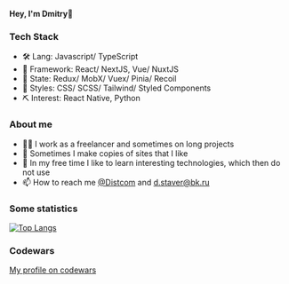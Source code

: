 <strong>Hey, I'm Dmitry</strong>👋

### Tech Stack

- 🛠 Lang: Javascript/ TypeScript
- 🤖 Framework: React/ NextJS, Vue/ NuxtJS
- 🔗 State: Redux/ MobX/ Vuex/ Pinia/ Recoil
- 👚 Styles: CSS/ SCSS/ Tailwind/ Styled Components
- ⛏ Interest: React Native, Python

### About me

- 👨‍💻 I work as a freelancer and sometimes on long projects
- 🔮 Sometimes I make copies of sites that I like
- 🌃 In my free time I like to learn interesting technologies, which then do not use
- 📫 How to reach me <a href="https://t.me/Distcom">@Distcom</a> and d.staver@bk.ru

### Some statistics 

[![Top Langs](https://github-readme-stats.vercel.app/api/top-langs/?username=distDev&layout=compact)](https://github.com/distDev/github-readme-stats)

### Codewars
<a href="https://www.codewars.com/users/distcom">My profile on codewars</a>



<!---
distDev/distDev is a ✨ special ✨ repository because its `README.md` (this file) appears on your GitHub profile.
You can click the Preview link to take a look at your changes.
--->
